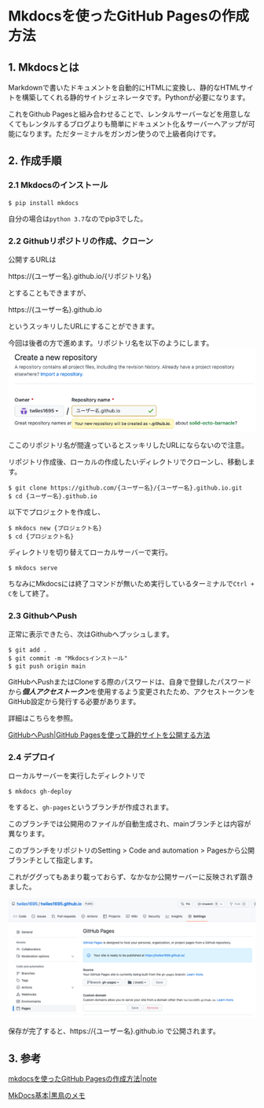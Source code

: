# Mkdocsを使ったGitHub Pagesの作成方法

## 1. Mkdocsとは

Markdownで書いたドキュメントを自動的にHTMLに変換し、静的なHTMLサイトを構築してくれる静的サイトジェネレータです。Pythonが必要になります。

これをGithub Pagesと組み合わせることで、レンタルサーバーなどを用意しなくてもレンタルするブログよりも簡単にドキュメント化＆サーバーへアップが可能になります。ただターミナルをガンガン使うので上級者向けです。

## 2. 作成手順

### 2.1 Mkdocsのインストール

```
$ pip install mkdocs
```
自分の場合は`python 3.7`なのでpip3でした。

### 2.2 Githubリポジトリの作成、クローン

公開するURLは

https://{ユーザー名}.github.io/{リポジトリ名}

とすることもできますが、

https://{ユーザー名}.github.io

というスッキリしたURLにすることができます。

今回は後者の方で進めます。リポジトリ名を以下のようにします。
![リポジトリ名](images/220508_repository_name.png)

ここのリポジトリ名が間違っているとスッキリしたURLにならないので注意。

リポジトリ作成後、ローカルの作成したいディレクトリでクローンし、移動します。

```
$ git clone https://github.com/{ユーザー名}/{ユーザー名}.github.io.git
$ cd {ユーザー名}.github.io
```

以下でプロジェクトを作成し、
```
$ mkdocs new {プロジェクト名}
$ cd {プロジェクト名}
```
ディレクトリを切り替えてローカルサーバーで実行。
```
$ mkdocs serve
```

ちなみにMkdocsには終了コマンドが無いため実行しているターミナルで`Ctrl + C`をして終了。

### 2.3 GithubへPush

正常に表示できたら、次はGithubへプッシュします。

```
$ git add .
$ git commit -m "Mkdocsインストール"
$ git push origin main
```
GitHubへPushまたはCloneする際のパスワードは、自身で登録したパスワードから***個人アクセストークン***を使用するよう変更されたため、アクセストークンをGitHub設定から発行する必要があります。

詳細はこちらを参照。

[GitHubへPush|GitHub Pagesを使って静的サイトを公開する方法](https://qiita.com/motoJinC25/items/01b391e3890483cfa78d#github%E3%81%B8push)

### 2.4 デプロイ

ローカルサーバーを実行したディレクトリで

```
$ mkdocs gh-deploy
```
をすると、`gh-pages`というブランチが作成されます。

このブランチでは公開用のファイルが自動生成され、mainブランチとは内容が異なります。

このブランチをリポジトリのSetting > Code and automation > Pagesから公開ブランチとして指定します。

これがググってもあまり載っておらず、なかなか公開サーバーに反映されず躓きました。

![GitHub Pages設定](images/220508_setting.png)

保存が完了すると、https://{ユーザー名}.github.io で公開されます。

## 3. 参考
[mkdocsを使ったGitHub Pagesの作成方法|note](https://aiedoc.github.io/note/Tips/Mkdocs/mkdocs%E3%82%92%E4%BD%BF%E3%81%A3%E3%81%9FGitHubPages/)

[MkDocs基本|黒鳥のメモ](https://kurotori4423.github.io/KurotoriMkDoc/MkDocs%E8%A7%A3%E8%AA%AC/MkDocs%E3%82%BB%E3%83%83%E3%83%88%E3%82%A2%E3%83%83%E3%83%97/)
